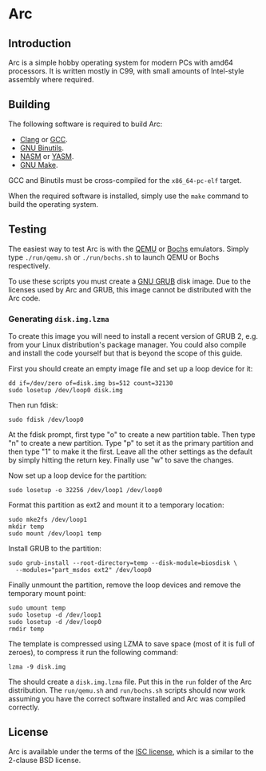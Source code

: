 Arc
===

Introduction
------------

Arc is a simple hobby operating system for modern PCs with amd64
processors. It is written mostly in C99, with small amounts of Intel-style
assembly where required.

Building
--------

The following software is required to build Arc:

  * [Clang][clang] or [GCC][gcc].
  * [GNU Binutils][binutils].
  * [NASM][nasm] or [YASM][yasm].
  * [GNU Make][make].

GCC and Binutils must be cross-compiled for the `x86_64-pc-elf` target.

When the required software is installed, simply use the `make` command to build
the operating system.

Testing
-------

The easiest way to test Arc is with the [QEMU][qemu] or [Bochs][bochs]
emulators. Simply type `./run/qemu.sh` or `./run/bochs.sh` to launch QEMU or
Bochs respectively.

To use these scripts you must create a [GNU GRUB][grub] disk image. Due to the
licenses used by Arc and GRUB, this image cannot be distributed with the Arc
code.

### Generating `disk.img.lzma`

To create this image you will need to install a recent version of GRUB 2, e.g.
from your Linux distribution's package manager. You could also compile and
install the code yourself but that is beyond the scope of this guide.

First you should create an empty image file and set up a loop device for it:

    dd if=/dev/zero of=disk.img bs=512 count=32130
    sudo losetup /dev/loop0 disk.img

Then run fdisk:

    sudo fdisk /dev/loop0

At the fdisk prompt, first type "o" to create a new partition table. Then type
"n" to create a new partition. Type "p" to set it as the primary partition and
then type "1" to make it the first. Leave all the other settings as the default
by simply hitting the return key. Finally use "w" to save the changes.

Now set up a loop device for the partition:

    sudo losetup -o 32256 /dev/loop1 /dev/loop0

Format this partition as ext2 and mount it to a temporary location:

    sudo mke2fs /dev/loop1
    mkdir temp
    sudo mount /dev/loop1 temp

Install GRUB to the partition:

    sudo grub-install --root-directory=temp --disk-module=biosdisk \
      --modules="part_msdos ext2" /dev/loop0

Finally unmount the partition, remove the loop devices and remove the temporary
mount point:

    sudo umount temp
    sudo losetup -d /dev/loop1
    sudo losetup -d /dev/loop0
    rmdir temp

The template is compressed using LZMA to save space (most of it is full of
zeroes), to compress it run the following command:

    lzma -9 disk.img

The should create a `disk.img.lzma` file. Put this in the `run` folder of the
Arc distribution. The `run/qemu.sh` and `run/bochs.sh` scripts should now work
assuming you have the correct software installed and Arc was compiled
correctly.

License
-------

Arc is available under the terms of the [ISC license][isc], which is a
similar to the 2-clause BSD license.

[clang]: http://clang.llvm.org/
[gcc]: http://gcc.gnu.org/
[binutils]: http://gnu.org/software/binutils/
[nasm]: http://nasm.us/
[yasm]: http://yasm.tortall.net/
[make]: http://gnu.org/software/make/
[qemu]: http://qemu.org/
[bochs]: http://bochs.sourceforge.net/
[isc]: http://isc.org/software/license/
[grub]: http://gnu.org/software/grub/

